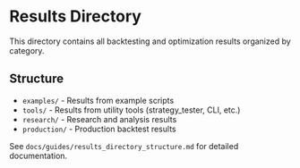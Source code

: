 # Results Directory

This directory contains all backtesting and optimization results organized by category.

## Structure
- `examples/` - Results from example scripts
- `tools/` - Results from utility tools (strategy_tester, CLI, etc.)
- `research/` - Research and analysis results
- `production/` - Production backtest results

See `docs/guides/results_directory_structure.md` for detailed documentation.
